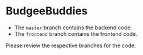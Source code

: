 # BudgeeBuddies

- The `master` branch contains the backend code.
- The `frontend` branch contains the frontend code.

Please review the respective branches for the code.
